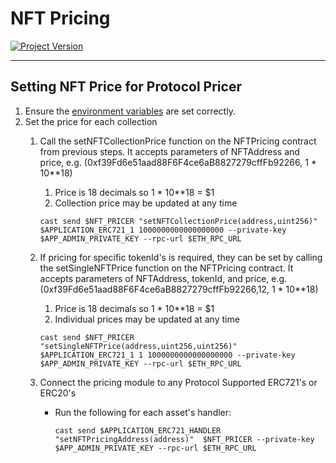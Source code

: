 # NFT Pricing
[![Project Version][version-image]][version-url]

---

## Setting NFT Price for Protocol Pricer

1.  Ensure the [environment variables][environment-url] are set correctly.
2.  Set the price for each collection
    1.  Call the setNFTCollectionPrice function on the NFTPricing contract from previous steps. It accepts parameters of NFTAddress and price, e.g. (0xf39Fd6e51aad88F6F4ce6aB8827279cffFb92266, 1 * 10**18)
        1.  Price is 18 decimals so 1 * 10**18 = $1
        2.  Collection price may be updated at any time
         ````
         cast send $NFT_PRICER "setNFTCollectionPrice(address,uint256)" $APPLICATION_ERC721_1 1000000000000000000 --private-key $APP_ADMIN_PRIVATE_KEY --rpc-url $ETH_RPC_URL

         ````
    2.  If pricing for specific tokenId's is required, they can be set by calling the setSingleNFTPrice function on the NFTPricing contract. It accepts parameters of NFTAddress, tokenId, and price, e.g. (0xf39Fd6e51aad88F6F4ce6aB8827279cffFb92266,12, 1 * 10**18)
        1.  Price is 18 decimals so 1 * 10**18 = $1
        2.  Individual prices may be updated at any time    
         ````
         cast send $NFT_PRICER "setSingleNFTPrice(address,uint256,uint256)" $APPLICATION_ERC721_1 1 1000000000000000000 --private-key $APP_ADMIN_PRIVATE_KEY --rpc-url $ETH_RPC_URL
         ````
    3. Connect the pricing module to any Protocol Supported ERC721's or ERC20's
   
        - Run the following for each asset's handler:
           ````
           cast send $APPLICATION_ERC721_HANDLER "setNFTPricingAddress(address)"  $NFT_PRICER --private-key $APP_ADMIN_PRIVATE_KEY --rpc-url $ETH_RPC_URL
           ````


<!-- These are the body links -->
[environment-url]: ../deployment/SET-ENVIRONMENT.md

<!-- These are the header links -->
[version-image]: https://img.shields.io/badge/Version-1.3.1-brightgreen?style=for-the-badge&logo=appveyor
[version-url]: https://github.com/thrackle-io/rules-engine
